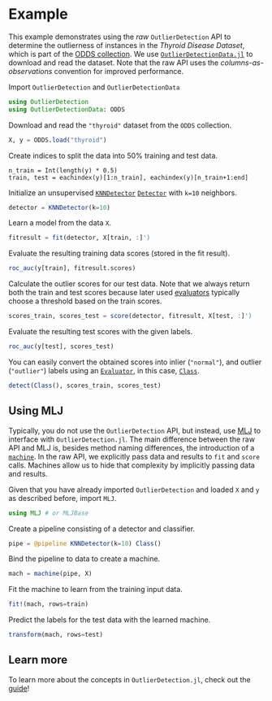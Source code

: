 # Example

This example demonstrates using the *raw* `OutlierDetection` API to determine the outlierness of instances in the *Thyroid Disease Dataset*, which is part of the [ODDS collection](http://odds.cs.stonybrook.edu/). We use [`OutlierDetectionData.jl`](https://github.com/OutlierDetectionJL/OutlierDetectionData.jl) to download and read the dataset. Note that the raw API uses the *columns-as-observations* convention for improved performance.

Import `OutlierDetection` and `OutlierDetectionData`

```julia
using OutlierDetection
using OutlierDetectionData: ODDS
```

Download and read the `"thyroid"` dataset from the `ODDS` collection.

```julia
X, y = ODDS.load("thyroid")
```

Create indices to split the data into 50% training and test data.

```
n_train = Int(length(y) * 0.5)
train, test = eachindex(y)[1:n_train], eachindex(y)[n_train+1:end]
```

Initialize an unsupervised [`KNNDetector`](@ref) [`Detector`](@ref) with `k=10` neighbors.

```julia
detector = KNNDetector(k=10)
```

Learn a model from the data `X`.

```julia
fitresult = fit(detector, X[train, :]')
```

Evaluate the resulting training data scores (stored in the fit result).

```julia
roc_auc(y[train], fitresult.scores)
```

Calculate the outlier scores for our test data. Note that we always return both the train and test scores because later used [evaluators](../../API/base/#OutlierDetection.Evaluator) typically choose a threshold based on the train scores.

```julia
scores_train, scores_test = score(detector, fitresult, X[test, :]')
```

Evaluate the resulting test scores with the given labels.

```julia
roc_auc(y[test], scores_test)
```

You can easily convert the obtained scores into inlier (`"normal"`), and outlier (`"outlier"`) labels using an [`Evaluator`](@ref), in this case, [`Class`](@ref).

```julia
detect(Class(), scores_train, scores_test)
```

## Using MLJ

Typically, you do not use the `OutlierDetection` API, but instead, use [MLJ](https://github.com/alan-turing-institute/MLJ.jl) to interface with `OutlierDetection.jl`. The main difference between the raw API and MLJ is, besides method naming differences, the introduction of a [`machine`](https://alan-turing-institute.github.io/MLJ.jl/dev/machines/). In the raw API, we explicitly pass data and results to `fit` and `score` calls. Machines allow us to hide that complexity by implicitly passing data and results.

Given that you have already imported `OutlierDetection` and loaded `X` and `y` as described before, import `MLJ`.

```julia
using MLJ # or MLJBase
```

Create a pipeline consisting of a detector and classifier.

```julia
pipe = @pipeline KNNDetector(k=10) Class()
```

Bind the pipeline to data to create a machine.

```julia
mach = machine(pipe, X)
```

Fit the machine to learn from the training input data.

```julia
fit!(mach, rows=train)
```

Predict the labels for the test data with the learned machine.

```julia
transform(mach, rows=test)
```

## Learn more

To learn more about the concepts in `OutlierDetection.jl`, check out the [guide](../../documentation/guide/)!
